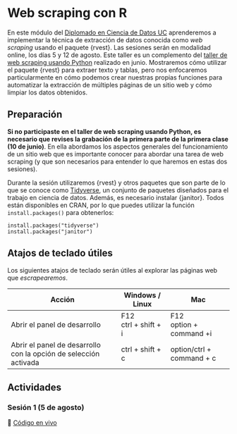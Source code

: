 # Web scraping con R

En este módulo del [Diplomado en Ciencia de Datos UC](https://datascience.uc.cl/) aprenderemos a implementar la técnica de extracción de datos conocida como _web scraping_ usando el paquete {rvest}. Las sesiones serán en modalidad online, los días 5 y 12 de agosto. Este taller es un complemento del [taller de web scraping usando Python](https://github.com/rivaquiroga/taller-web-scraping-python-2023)  realizado en junio. Mostraremos cómo utilizar el paquete {rvest} para extraer texto y tablas, pero nos enfocaremos particularmente en cómo podemos crear nuestras propias funciones para automatizar la extracción de múltiples páginas de un sitio web y cómo limpiar los datos obtenidos. 

## Preparación

**Si no participaste en el taller de web scraping usando Python, es necesario que revises la grabación de la primera parte de la primera clase (10 de junio)**. En ella abordamos los aspectos generales del funcionamiento de un sitio web que es importante conocer para abordar una tarea de web scraping (y que son necesarios para entender lo que haremos en estas dos sesiones). 

Durante la sesión utilizaremos {rvest} y otros paquetes que son parte de lo que se conoce como [Tidyverse](https://www.tidyverse.org/), un conjunto de paquetes diseñados para el trabajo en ciencia de datos. Además, es necesario instalar {janitor}. Todos están disponibles en CRAN, por lo que puedes utilizar la función `install.packages()` para obtenerlos:

```
install.packages("tidyverse")
install.packages("janitor")
```

## Atajos de teclado útiles

Los siguientes atajos de teclado serán útiles al explorar las páginas web que _escrapearemos_.

| Acción | Windows / Linux | Mac |
|---|---|---|
| Abrir el panel de desarrollo | F12<br/>ctrl + shift + i | F12<br/>option + command +i |
| Abrir el panel de desarrollo con la opción de selección activada | ctrl + shift + c | option/ctrl + command + c |


## Actividades

### Sesión 1 (5 de agosto)

:page_facing_up: [Código en vivo](﻿﻿https://www.dropbox.com/s/pmhz5tyd6sgbhyz/ejercicio-1_extraccion-noticias.R?dl=0)


